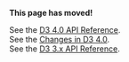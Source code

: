 **This page has moved!**

See the [D3 4.0 API Reference](https://github.com/d3/d3/blob/master/API.md#polygons-d3-polygon).
<br>See the [Changes in D3 4.0](https://github.com/d3/d3/blob/master/CHANGES.md#polygons-d3-polygon).
<br>See the [D3 3.x API Reference](https://github.com/d3/d3-3.x-api-reference/blob/master/Polygon-Geom.md).
